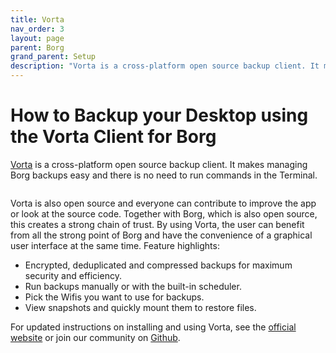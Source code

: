 ```yaml
---
title: Vorta
nav_order: 3
layout: page
parent: Borg
grand_parent: Setup
description: "Vorta is a cross-platform open source backup client. It makes managing Borg backups easy and there is no need to run commands in the Terminal."
---
```

# How to Backup your Desktop using the Vorta Client for Borg

[Vorta](https://vorta.borgbase.com) is a cross-platform open source backup client. It makes managing Borg backups easy and there is no need to run commands in the Terminal.

<img src="https://files.qmax.us/vorta-screencast-6.gif" alt="">

Vorta is also open source and everyone can contribute to improve the app or look at the source code. Together with Borg, which is also open source, this creates a strong chain of trust. By using Vorta, the user can benefit from all the strong point of Borg and have the convenience of a graphical user interface at the same time. Feature highlights:

- Encrypted, deduplicated and compressed backups for maximum security and efficiency.
- Run backups manually or with the built-in scheduler.
- Pick the Wifis you want to use for backups.
- View snapshots and quickly mount them to restore files.

For updated instructions on installing and using Vorta, see the [official website](https://vorta.borgbase.com) or join our community on [Github](https://github.com/borgbase/vorta).